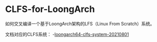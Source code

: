 # CLFS-for-LoongArch
如何交叉编译一个基于LoongArch架构的LFS（Linux From Scratch）系统。

文档对应的CLFS系统：
-[loongarch64-clfs-system-20210801](https://github.com/sunhaiyong1978/CLFS-for-LoongArch/releases/download/20210801/loongarch64-clfs-system-20210801.tar.bz2)
